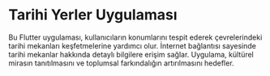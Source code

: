 # Tarihi Yerler Uygulaması

Bu Flutter uygulaması, kullanıcıların konumlarını tespit ederek çevrelerindeki tarihi mekanları keşfetmelerine yardımcı olur. İnternet bağlantısı sayesinde tarihi mekanlar hakkında detaylı bilgilere erişim sağlar. Uygulama, kültürel mirasın tanıtılmasını ve toplumsal farkındalığın artırılmasını hedefler.
